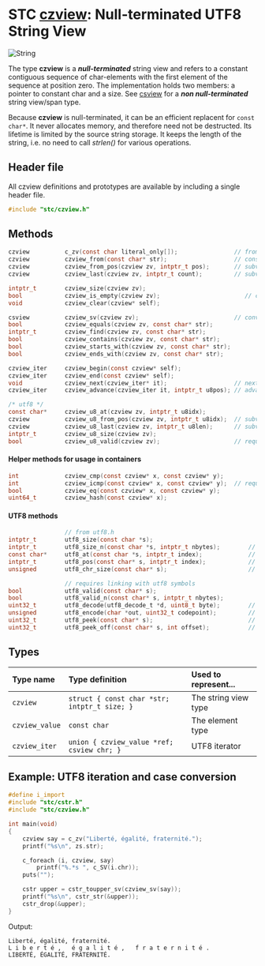 # STC [czview](../include/stc/czview.h): Null-terminated UTF8 String View
![String](pics/string.jpg)

The type **czview** is a ***null-terminated*** string view and refers to a constant contiguous sequence of
char-elements with the first element of the sequence at position zero. The implementation holds two
members: a pointer to constant char and a size. See [csview](csview_api.md) for a ***non null-terminated***
string view/span type.

Because **czview** is null-terminated, it can be an efficient replacent for `const char*`. It never
allocates memory, and therefore need not be destructed. Its lifetime is limited by the source string
storage. It keeps the length of the string, i.e. no need to call *strlen()* for various operations.

## Header file

All czview definitions and prototypes are available by including a single header file.

```c
#include "stc/czview.h"
```
## Methods

```c
czview          c_zv(const char literal_only[]);                // from literal str, no strlen()
czview          czview_from(const char* str);                   // construct from const char*
czview          czview_from_pos(czview zv, intptr_t pos);       // subview starting from pos
czview          czview_last(czview zv, intptr_t count);         // subview of the last count bytes

intptr_t        czview_size(czview zv);
bool            czview_is_empty(czview zv);                        // check if size == 0
void            czview_clear(czview* self);

csview          czview_sv(czview zv);                           // convert to csview type
bool            czview_equals(czview zv, const char* str);
intptr_t        czview_find(czview zv, const char* str);
bool            czview_contains(czview zv, const char* str);
bool            czview_starts_with(czview zv, const char* str);
bool            czview_ends_with(czview zv, const char* str);

czview_iter     czview_begin(const czview* self);
czview_iter     czview_end(const czview* self);
void            czview_next(czview_iter* it);                   // next utf8 codepoint
czview_iter     czview_advance(czview_iter it, intptr_t u8pos); // advance +/- codepoints

/* utf8 */
const char*     czview_u8_at(czview zv, intptr_t u8idx);
czview          czview_u8_from_pos(czview zv, intptr_t u8idx);  // subview starting from u8idx
czview          czview_u8_last(czview zv, intptr_t u8len);      // subview of the last u8len codepoints
intptr_t        czview_u8_size(czview zv);
bool            czview_u8_valid(czview zv);                     // requires linking with utf8 symbols
```

#### Helper methods for usage in containers
```c
int             czview_cmp(const czview* x, const czview* y);
int             czview_icmp(const czview* x, const czview* y);  // requires linking with utf8 symbols
bool            czview_eq(const czview* x, const czview* y);
uint64_t        czview_hash(const czview* x);
```

#### UTF8 methods
```c
                // from utf8.h
intptr_t        utf8_size(const char *s);
intptr_t        utf8_size_n(const char *s, intptr_t nbytes);        // number of UTF8 codepoints within n bytes
const char*     utf8_at(const char *s, intptr_t index);             // from UTF8 index to char* position
intptr_t        utf8_pos(const char* s, intptr_t index);            // from UTF8 index to byte index position
unsigned        utf8_chr_size(const char* s);                       // UTF8 character size: 1-4

                // requires linking with utf8 symbols
bool            utf8_valid(const char* s);
bool            utf8_valid_n(const char* s, intptr_t nbytes);
uint32_t        utf8_decode(utf8_decode_t *d, uint8_t byte);        // decode next byte to utf8, return state.
unsigned        utf8_encode(char *out, uint32_t codepoint);         // encode unicode cp into out buffer
uint32_t        utf8_peek(const char* s);                           // codepoint value of character at s
uint32_t        utf8_peek_off(const char* s, int offset);           // codepoint value at utf8 pos (may be negative)
```

## Types

| Type name      | Type definition                              | Used to represent...     |
|:---------------|:---------------------------------------------|:-------------------------|
| `czview`       | `struct { const char *str; intptr_t size; }` | The string view type   |
| `czview_value` | `const char`                                 | The element type         |
| `czview_iter`  | `union { czview_value *ref; csview chr; }`   | UTF8 iterator           |

## Example: UTF8 iteration and case conversion
```c
#define i_import
#include "stc/cstr.h"
#include "stc/czview.h"

int main(void)
{
    czview say = c_zv("Liberté, égalité, fraternité.");
    printf("%s\n", zs.str);

    c_foreach (i, czview, say)
        printf("%.*s ", c_SV(i.chr));
    puts("");

    cstr upper = cstr_toupper_sv(czview_sv(say));
    printf("%s\n", cstr_str(&upper));
    cstr_drop(&upper);
}
```
Output:
```
Liberté, égalité, fraternité.
L i b e r t é ,   é g a l i t é ,   f r a t e r n i t é .
LIBERTÉ, ÉGALITÉ, FRATERNITÉ.
```
